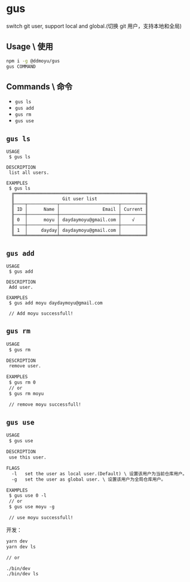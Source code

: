 # gus

switch git user, support local and global.(切换 git 用户，支持本地和全局)

## Usage \ 使用
```bash
npm i -g @ddmoyu/gus
gus COMMAND
```

## Commands \ 命令

* `gus ls`
* `gus add`
* `gus rm`
* `gus use`

## `gus ls`
```
USAGE
 $ gus ls

DESCRIPTION
 list all users.  

EXAMPLES
 $ gus ls
  ╔═════════════════════════════════════════════════╗
  ║                  Git user list                  ║
  ╟────┬───────────┬──────────────────────┬─────────╢
  ║ ID │      Name │                Email │ Current ║
  ╟────┼───────────┼──────────────────────┼─────────╢
  ║ 0  │      moyu │ daydaymoyu@gmail.com │    √    ║
  ╟────┼───────────┼──────────────────────┼─────────╢
  ║ 1  │     dayday│ daydaymoyu@gmail.com │         ║
  ╚════╧═══════════╧══════════════════════╧═════════╝
```

## `gus add`
```
USAGE
 $ gus add

DESCRIPTION
 Add user.  

EXAMPLES
 $ gus add moyu daydaymoyu@gmail.com

 // Add moyu successfull!
```

## `gus rm`
```bash
USAGE
 $ gus rm

DESCRIPTION
 remove user.

EXAMPLES
 $ gus rm 0
 // or
 $ gus rm moyu

 // remove moyu successfull!
```

## `gus use`
```txt
USAGE
 $ gus use

DESCRIPTION
 use this user.

FLAGS
  -l   set the user as local user.(Default) \ 设置该用户为当前仓库用户。 
  -g   set the user as global user. \ 设置该用户为全局仓库用户。

EXAMPLES
 $ gus use 0 -l
 // or
 $ gus use moyu -g

 // use moyu successfull!
```

开发：
```bash
yarn dev
yarn dev ls

// or

./bin/dev
./bin/dev ls
```
